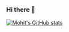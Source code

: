 ### Hi there 👋

[![Mohit's GitHub stats](https://github-readme-stats.vercel.app/api?username=beingmohit&count_private=true&show_icons=true)](https://github.com/beingmohit/beingmohit)

<!--
**beingmohit/beingmohit** is a ✨ _special_ ✨ repository because its `README.md` (this file) appears on your GitHub profile.

Here are some ideas to get you started:

- 🔭 I’m currently working on ...
- 🌱 I’m currently learning ...
- 👯 I’m looking to collaborate on ...
- 🤔 I’m looking for help with ...
- 💬 Ask me about ...
- 📫 How to reach me: ...
- 😄 Pronouns: ...
- ⚡ Fun fact: ...
-->
